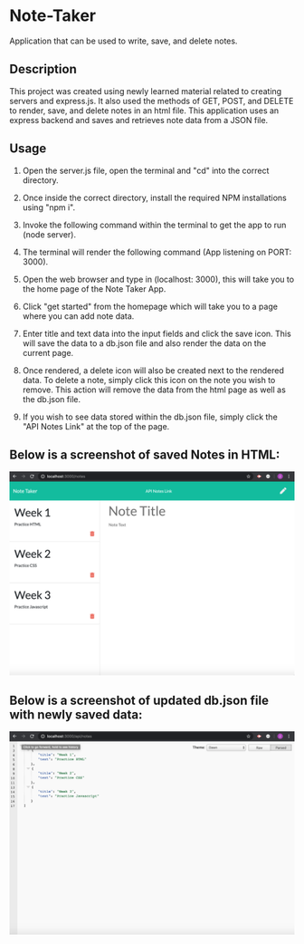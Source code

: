 # Note-Taker
Application that can be used to write, save, and delete notes.

## Description
This project was created using newly learned material related to creating servers and express.js. It also used the methods of GET, POST, and DELETE to render, save, and delete notes in an html file. This application uses an express backend and saves and retrieves note data from a JSON file. 

## Usage
1. Open the server.js file, open the terminal and "cd" into the correct directory.

2. Once inside the correct directory, install the required NPM installations using "npm i".

3. Invoke the following command within the terminal to get the app to run (node server).

4. The terminal will render the following command (App listening on PORT: 3000).

5. Open the web browser and type in (localhost: 3000), this will take you to the home page of the Note Taker App.

6. Click "get started" from the homepage which will take you to a page where you can add note data.

7. Enter title and text data into the input fields and click the save icon. This will save the data to a db.json file and also render the data on the current page.

8. Once rendered, a delete icon will also be created next to the rendered data. To delete a note, simply click this icon on the note you wish to remove. This action will remove the data from the html page as well as the db.json file.

9. If you wish to see data stored within the db.json file, simply click the "API Notes Link" at the top of the page.

## Below is a screenshot of saved Notes in HTML:

 ![App Function](note-taking-demo.png)
 
## Below is a screenshot of updated db.json file with newly saved data:

 ![App Function](db-json-demo.png)

